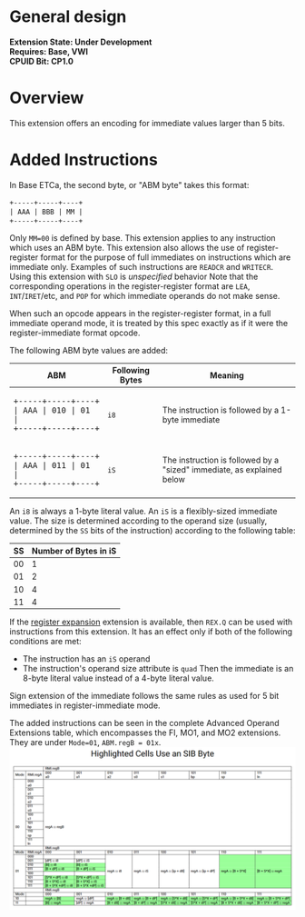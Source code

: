 # General design

**Extension State: Under Development**  
**Requires: Base, VWI**  
**CPUID Bit: CP1.0**

# Overview

This extension offers an encoding for immediate values larger than 5 bits.

# Added Instructions

In Base ETCa, the second byte, or "ABM byte" takes this format:
```
+-----+-----+----+
| AAA | BBB | MM |
+-----+-----+----+
```

Only `MM=00` is defined by base. This extension applies to any instruction which uses an ABM byte. This extension also allows the use of register-register format for the purpose of
full immediates on instructions which are immediate only. Examples of such instructions are `READCR` and `WRITECR`. Using this extension with `SLO` is _unspecified_ behavior
Note that the corresponding operations in the register-register format are `LEA`, `INT`/`IRET`/etc, and `POP` for which immediate operands do not make sense.

When such an opcode appears in the register-register format, in a full immediate operand mode, it is treated
by this spec exactly as if it were the register-immediate format opcode.

The following ABM byte values are added:

| ABM | Following Bytes | Meaning |
|-----|-----------------|---------|
| <pre>+-----+-----+----+<br>\| AAA \| 010 \| 01 \|<br>+-----+-----+----+</pre> | `i8` | The instruction is followed by a 1-byte immediate |
| <pre>+-----+-----+----+<br>\| AAA \| 011 \| 01 \|<br>+-----+-----+----+</pre> | `iS` | The instruction is followed by a "sized" immediate, as explained below |

An `i8` is always a 1-byte literal value. An `iS` is a flexibly-sized immediate value. The size is determined
according to the operand size (usually, determined by the `SS` bits of the instruction) according to
the following table:

| SS | Number of Bytes in iS |
|----|-----------------------|
| 00 | 1 |
| 01 | 2 |
| 10 | 4 |
| 11 | 4 |

If the [register expansion](../expanded-registers/README.md) extension is available, then `REX.Q` can be used with instructions from this
extension. It has an effect only if both of the following conditions are met:
  - The instruction has an `iS` operand
  - The instruction's operand size attribute is `quad`
Then the immediate is an 8-byte literal value instead of a 4-byte literal value.

Sign extension of the immediate follows the same rules as used for 5 bit immediates in register-immediate mode.

The added instructions can be seen in the complete Advanced Operand Extensions table, which encompasses the FI, MO1, and MO2 extensions. They are under `Mode=01`, `ABM.regB = 01x`.
![AOE Table](../etca_aoe_table.png)
